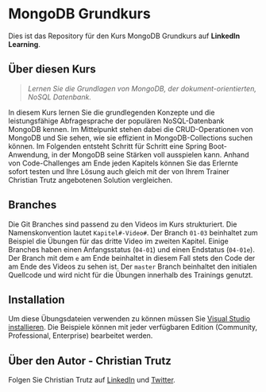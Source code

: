 # MongoDB Grundkurs

Dies ist das Repository für den Kurs MongoDB Grundkurs auf **LinkedIn Learning**. 

## Über diesen Kurs
> _Lernen Sie die Grundlagen von MongoDB, der dokument-orientierten, NoSQL Datenbank._

In diesem Kurs lernen Sie die grundlegenden Konzepte und die leistungsfähige Abfragesprache der populären NoSQL-Datenbank MongoDB kennen. Im Mittelpunkt stehen dabei die CRUD-Operationen von MongoDB und Sie sehen, wie sie effizient in MongoDB-Collections suchen können. Im Folgenden entsteht Schritt für Schritt eine Spring Boot-Anwendung, in der MongoDB seine Stärken voll ausspielen kann. Anhand von Code-Challenges am Ende jeden Kapitels können Sie das Erlernte sofort testen und Ihre Lösung auch gleich mit der von Ihrem Trainer Christian Trutz angebotenen Solution vergleichen.


## Branches
Die Git Branches sind passend zu den Videos im Kurs strukturiert. Die Namenskonvention lautet `Kapitel#-Video#`. Der Branch `01-03` beinhaltet zum Beispiel die Übungen für das dritte Video im zweiten Kapitel. Einige Branches haben einen Anfangsstatus (`04-01`) und einen Endstatus (`04-01e`). Der Branch mit dem `e` am Ende beinhaltet in diesem Fall stets den Code der am Ende des Videos zu sehen ist.
Der `master` Branch beinhaltet den initialen Quellcode und wird nicht für die Übungen innerhalb des Trainings genutzt.

## Installation
Um diese Übungsdateien verwenden zu können müssen Sie  [Visual Studio installieren](https://visualstudio.microsoft.com/). Die Beispiele können mit jeder verfügbaren Edition (Community, Professional, Enterprise) bearbeitet werden.

## Über den Autor - Christian Trutz
Folgen Sie Christian Trutz auf [LinkedIn](https://www.linkedin.com/in/christiantrutz/) und [Twitter](https://twitter.com/ChristianTrutz). 



